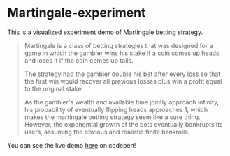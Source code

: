 # Martingale-experiment

This is a visualized experiment demo of Martingale betting strategy.

> Martingale is a class of betting strategies that was designed for a game in which the gambler wins his stake if a coin comes up heads and loses it if the coin comes up tails. 
>
> The strategy had the gambler double his bet after every loss so that the first win would recover all previous losses plus win a profit equal to the original stake.
>
> As the gambler's wealth and available time jointly approach infinity, his probability of eventually flipping heads approaches 1, which makes the martingale betting strategy seem like a sure thing. However, the exponential growth of the bets eventually bankrupts its users, assuming the obvious and realistic finite bankrolls.

You can see the live demo [here](https://codepen.io/HuCW/pen/MVzrpg) on codepen!


